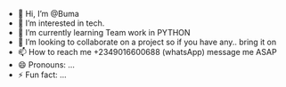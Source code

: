 - 👋 Hi, I’m @Buma
- 👀 I’m interested in tech.
- 🌱 I’m currently learning Team work in PYTHON
- 💞️ I’m looking to collaborate on a project so if you have any.. bring it on
- 📫 How to reach me +2349016600688 (whatsApp) message me ASAP
- 😄 Pronouns: ...
- ⚡ Fun fact: ...

<!---
Bumacrystale/Bumacrystale is a ✨ special ✨ repository because its `README.md` (this file) appears on your GitHub profile.
You can click the Preview link to take a look at your changes.
--->
